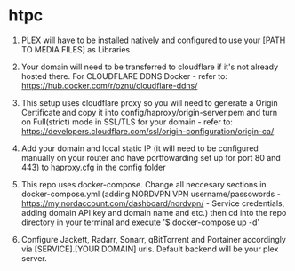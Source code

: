 # htpc

1. PLEX will have to be installed natively and configured to use your [PATH TO MEDIA FILES] as Libraries

2. Your domain will need to be transferred to cloudflare if it's not already hosted there. For CLOUDFLARE DDNS Docker - refer to: https://hub.docker.com/r/oznu/cloudflare-ddns/

3. This setup uses cloudflare proxy so you will need to generate a Origin Certificate and copy it into config/haproxy/origin-server.pem and turn on Full(strict) mode in SSL/TLS for your domain - refer to: https://developers.cloudflare.com/ssl/origin-configuration/origin-ca/

4. Add your domain and local static IP (it will need to be configured manually on your router and have portfowarding set up for port 80 and 443) to haproxy.cfg in the config folder

5. This repo uses docker-compose. Change all neccesary sections in docker-compose.yml (adding NORDVPN VPN username/passowords - https://my.nordaccount.com/dashboard/nordvpn/ - Service credentials, adding domain API key and domain name and etc.) then cd into the repo directory in your terminal and execute '$ docker-compose up -d'

5. Configure Jackett, Radarr, Sonarr, qBitTorrent and Portainer accordingly via [SERVICE].[YOUR DOMAIN] urls. Default backend will be your plex server.